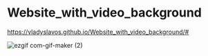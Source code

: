 # Website_with_video_background

https://vladyslavos.github.io/Website_with_video_background/#

![ezgif com-gif-maker (2)](https://user-images.githubusercontent.com/67589338/104092600-a3636a80-528d-11eb-8fc2-bd495ece1ef0.gif)













